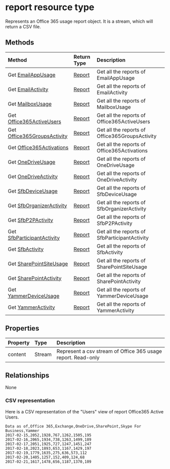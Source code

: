 # report resource type

Represents an Office 365 usage report object. It is a stream, which will return a CSV file.

## Methods

|Method|Return Type|Description|
|:---------------|:--------|:----------|
|Get [EmailAppUsage](../api/reportroot_emailappusage.md)|[Report](report.md)|Get all the reports of EmailAppUsage|
|Get [EmailActivity](../api/reportroot_emailactivity.md)|[Report](report.md)|Get all the reports of EmailActivity|
|Get [MailboxUsage](../api/reportroot_mailboxusage.md)|[Report](report.md)|Get all the reports of MailboxUsage|
|Get [Office365ActiveUsers](../api/reportroot_office365activeusers.md)|[Report](report.md)|Get all the reports of Office365ActiveUsers|
|Get [Office365GroupsActivity](../api/reportroot_office365groupsactivity.md)|[Report](report.md)|Get all the reports of Office365GroupsActivity|
|Get [Office365Activations](../api/reportroot_office365activations.md)|[Report](report.md)|Get all the reports of Office365Activations|
|Get [OneDriveUsage](../api/reportroot_onedriveusage.md)|[Report](report.md)|Get all the reports of OneDriveUsage|
|Get [OneDriveActivity](../api/reportroot_onedriveactivity.md)|[Report](report.md)|Get all the reports of OneDriveActivity|
|Get [SfbDeviceUsage](../api/reportroot_sfbdeviceusage.md)|[Report](report.md)|Get all the reports of SfbDeviceUsage|
|Get [SfbOrganizerActivity](../api/reportroot_sfborganizeractivity.md)|[Report](report.md)|Get all the reports of SfbOrganizerActivity|
|Get [SfbP2PActivity](../api/reportroot_sfbp2pactivity.md)|[Report](report.md)|Get all the reports of SfbP2PActivity|
|Get [SfbParticipantActivity](../api/reportroot_sfbparticipantactivity.md)|[Report](report.md)|Get all the reports of SfbParticipantActivity|
|Get [SfbActivity](../api/reportroot_sfbactivity.md)|[Report](report.md)|Get all the reports of SfbActivity|
|Get [SharePointSiteUsage](../api/reportroot_sharepointsiteusage.md)|[Report](report.md)|Get all the reports of SharePointSiteUsage|
|Get [SharePointActivity](../api/reportroot_sharepointactivity.md)|[Report](report.md)|Get all the reports of SharePointActivity|
|Get [YammerDeviceUsage](../api/reportroot_yammerdeviceusage.md)|[Report](report.md)|Get all the reports of YammerDeviceUsage|
|Get [YammerActivity](../api/reportroot_yammeractivity.md)|[Report](report.md)|Get all the reports of YammerActivity|

## Properties

| Property   | Type|Description|
|:---------------|:--------|:----------|
|content|Stream|Represent a csv stream of Office 365 usage report. Read-only|

## Relationships

None

### CSV representation

Here is a CSV representation of the "Users" view of report Office365 Active Users.

<!-- {
  "blockType": "resource",
  "optionalProperties": [

  ],
  "@odata.type": "microsoft.graph.Report"
}-->

```csv
Data as of,Office 365,Exchange,OneDrive,SharePoint,Skype For Business,Yammer
2017-02-15,2052,1928,767,1262,1505,195
2017-02-16,2065,1934,738,1263,1499,189
2017-02-17,2051,1925,727,1247,1451,247
2017-02-18,2023,1893,653,1167,1429,197
2017-02-19,1779,1635,275,636,573,112
2017-02-20,1405,1257,152,409,124,68
2017-02-21,1617,1478,656,1187,1370,109
```

<!-- uuid: 8fcb5dbc-d5aa-4681-8e31-b001d5168d79
2015-10-25 14:57:30 UTC -->
<!-- {
  "type": "#page.annotation",
  "description": "Report resource",
  "keywords": "",
  "section": "documentation",
  "tocPath": ""
}-->